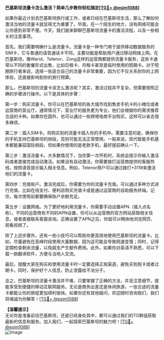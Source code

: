 **巴基斯坦流量卡怎么激活？简单几步教你轻松搞定[[TG💪+ @esim1088](https://t.me/s/esim1088)]**

如果你最近计划去巴基斯坦旅行或工作，或者已经在巴基斯坦生活，那么了解如何激活当地的流量卡就显得尤为重要了。毕竟，在一个陌生的地方，没有网络可能会让你感到非常不便。今天，我们就来聊聊巴基斯坦流量卡的激活流程，以及一些相关的注意事项。

首先，我们需要明确什么是流量卡。流量卡是一种专门用于提供移动数据服务的SIM卡，它与普通的语音通话卡不同，主要功能是帮助用户通过移动网络上网。在巴基斯坦，像Warid、Telenor、Zong这样的运营商都提供流量卡服务，这些卡通常以不同的套餐形式出售，比如日租卡、月租卡甚至是临时使用的短期卡。对于短期旅行者来说，选择一张适合自己的流量卡非常重要，因为它不仅关系到你的上网体验，还直接影响到你的旅行预算。

那么，巴基斯坦的流量卡该怎么激活呢？其实，激活过程并不复杂，但需要按照正确的步骤进行操作。以下是具体的步骤：

第一步：购买流量卡。你可以在巴基斯坦的各大城市找到售卖手机卡的小摊位或者运营商的营业厅。通常情况下，营业厅的服务更为专业，他们会根据你的需求推荐合适的卡种。如果你在国外，也可以通过一些跨境电商平台购买，这样可以省去很多麻烦。

第二步：插入SIM卡。将购买到的流量卡插入你的手机中。需要注意的是，确保你的手机支持巴基斯坦的频段，否则可能无法正常使用。一般来说，现代智能手机基本都能兼容国际频段，但如果你使用的是老款手机，最好提前确认一下。

第三步：激活流量卡。大多数情况下，当你第一次开机时，系统会提示你输入激活码或者直接完成自动激活。如果没有自动激活，你需要拨打运营商提供的客服热线，按照语音提示输入相关信息。例如，Telenor用户可以通过拨打*311#来激活他们的流量卡。

第四步：充值账户。激活完成后，你需要为你的流量卡充值。可以通过多种方式进行充值，比如在线支付、便利店购买充值卡或是通过运营商的自助服务终端。记住，每次使用前都要确保账户余额充足。

第五步：设置网络。为了更好地利用流量卡，你需要手动设置APN（接入点名称）。不同的运营商有不同的APN设置，你可以从运营商的官方网站获取相关信息，或者直接联系客服咨询。正确设置了APN之后，你就可以畅快地浏览网页、观看视频了。

除了上述步骤外，还有一些小技巧可以帮助你更高效地使用巴基斯坦的流量卡。比如，尽量避免在高峰时段使用大量数据，因为这可能会导致网速变慢；同时，记得定期检查剩余流量，以免超支产生额外费用。此外，如果你对英语不熟悉，可以下载一款翻译软件，方便与当地人交流。

最后，提醒大家在购买和使用流量卡时一定要选择正规渠道，避免买到假卡或者过期卡。同时，保护好个人信息，防止泄露给不法分子。

总之，巴基斯坦的流量卡激活并不难，只要掌握了正确的方法，并且注意细节，就能享受到便捷的移动互联网服务。无论是商务出差还是休闲旅游，一张合适的流量卡都能让你的旅程更加顺利愉快。如果你还有其他疑问，欢迎随时咨询我们，我们将竭诚为你解答！[[TG💪+ @esim1088](https://t.me/s/esim1088)]

**【温馨提示】**  
无论你是准备前往巴基斯坦，还是已经身处其中，都可以通过我们的TG群组获取最新的信息和服务。加入我们，一起探索巴基斯坦的魅力吧！[[TG💪+ @esim1088](https://t.me/s/esim1088)]  
![Image](https://i.postimg.cc/4NQfJmqS/Snipaste-2025-05-13-00-14-12.png)